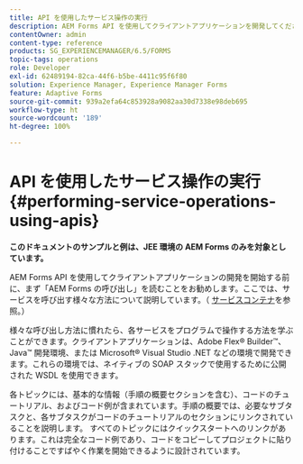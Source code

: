 ```yaml
---
title: API を使用したサービス操作の実行
description: AEM Forms API を使用してクライアントアプリケーションを開発してください。
contentOwner: admin
content-type: reference
products: SG_EXPERIENCEMANAGER/6.5/FORMS
topic-tags: operations
role: Developer
exl-id: 62489194-82ca-44f6-b5be-4411c95f6f80
solution: Experience Manager, Experience Manager Forms
feature: Adaptive Forms
source-git-commit: 939a2efa64c853928a9082aa30d7338e98deb695
workflow-type: ht
source-wordcount: '189'
ht-degree: 100%

---
```


# API を使用したサービス操作の実行 {#performing-service-operations-using-apis}

**このドキュメントのサンプルと例は、JEE 環境の AEM Forms のみを対象としています。**

AEM Forms API を使用してクライアントアプリケーションの開発を開始する前に、まず「AEM Forms の呼び出し」を読むことをお勧めします。ここでは、サービスを呼び出す様々な方法について説明しています。（ [サービスコンテナ](/help/forms/developing/service-container.md#service-container)を参照。）

様々な呼び出し方法に慣れたら、各サービスをプログラムで操作する方法を学ぶことができます。クライアントアプリケーションは、Adobe Flex® Builder™、Java™ 開発環境、または Microsoft® Visual Studio .NET などの環境で開発できます。これらの環境では、ネイティブの SOAP スタックで使用するために公開された WSDL を使用できます。

各トピックには、基本的な情報（手順の概要セクションを含む）、コードのチュートリアル、およびコード例が含まれています。手順の概要では、必要なサブタスクと、各サブタスクがコードのチュートリアルのセクションにリンクされていることを説明します。 すべてのトピックにはクイックスタートへのリンクがあります。これは完全なコード例であり、コードをコピーしてプロジェクトに貼り付けることですばやく作業を開始できるように設計されています。
